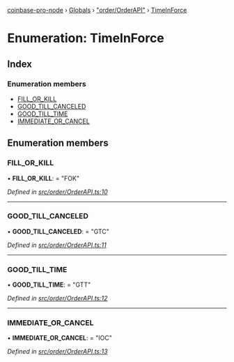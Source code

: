 [coinbase-pro-node](../README.md) › [Globals](../globals.md) › ["order/OrderAPI"](../modules/_order_orderapi_.md) › [TimeInForce](_order_orderapi_.timeinforce.md)

# Enumeration: TimeInForce

## Index

### Enumeration members

- [FILL_OR_KILL](_order_orderapi_.timeinforce.md#fill_or_kill)
- [GOOD_TILL_CANCELED](_order_orderapi_.timeinforce.md#good_till_canceled)
- [GOOD_TILL_TIME](_order_orderapi_.timeinforce.md#good_till_time)
- [IMMEDIATE_OR_CANCEL](_order_orderapi_.timeinforce.md#immediate_or_cancel)

## Enumeration members

### FILL_OR_KILL

• **FILL_OR_KILL**: = "FOK"

_Defined in [src/order/OrderAPI.ts:10](https://github.com/bennyn/coinbase-pro-node/blob/c83e588/src/order/OrderAPI.ts#L10)_

---

### GOOD_TILL_CANCELED

• **GOOD_TILL_CANCELED**: = "GTC"

_Defined in [src/order/OrderAPI.ts:11](https://github.com/bennyn/coinbase-pro-node/blob/c83e588/src/order/OrderAPI.ts#L11)_

---

### GOOD_TILL_TIME

• **GOOD_TILL_TIME**: = "GTT"

_Defined in [src/order/OrderAPI.ts:12](https://github.com/bennyn/coinbase-pro-node/blob/c83e588/src/order/OrderAPI.ts#L12)_

---

### IMMEDIATE_OR_CANCEL

• **IMMEDIATE_OR_CANCEL**: = "IOC"

_Defined in [src/order/OrderAPI.ts:13](https://github.com/bennyn/coinbase-pro-node/blob/c83e588/src/order/OrderAPI.ts#L13)_

